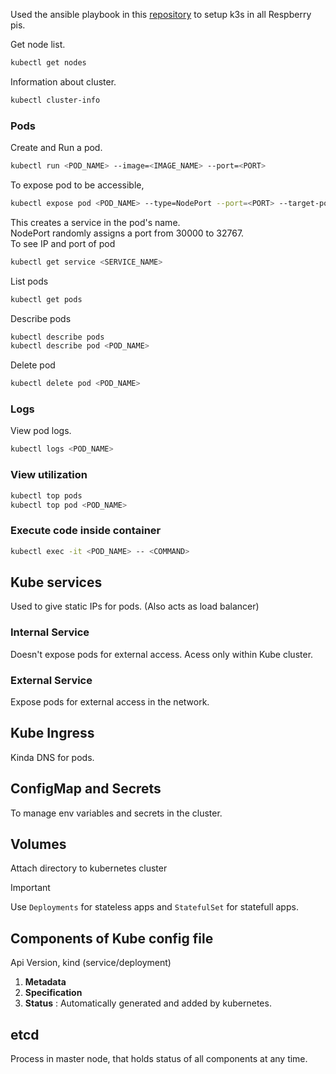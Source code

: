 Used the ansible playbook in this [repository](https://github.com/k3s-io/k3s-ansible) to setup k3s in all Respberry pis.

Get node list.
 ```bash
kubectl get nodes
```

Information about cluster.
```bash
kubectl cluster-info
```

### Pods
Create and Run a pod.
```bash
kubectl run <POD_NAME> --image=<IMAGE_NAME> --port=<PORT>
```
To expose pod to be accessible,
```bash
kubectl expose pod <POD_NAME> --type=NodePort --port=<PORT> --target-port=<PORT>
```
This creates a service in the pod's name. <br>
NodePort randomly assigns a port from 30000 to 32767. <br>
To see IP and port of pod
```bash
kubectl get service <SERVICE_NAME>
```
List pods
```bash
kubectl get pods
```
Describe pods
```bash
kubectl describe pods
kubectl describe pod <POD_NAME>
```
Delete pod
```bash
kubectl delete pod <POD_NAME>
```

### Logs
View pod logs.
```bash
kubectl logs <POD_NAME>
```

### View utilization
```bash
kubectl top pods
kubectl top pod <POD_NAME>
```

### Execute code inside container
```bash
kubectl exec -it <POD_NAME> -- <COMMAND>
```


## Kube services 
Used to give static IPs for pods. (Also acts as load balancer)
### Internal Service
Doesn't expose pods for external access. Acess only within Kube cluster.
### External Service
Expose pods for external access in the network.

## Kube Ingress
Kinda DNS for pods.

## ConfigMap and Secrets
To manage env variables and secrets in the cluster.

## Volumes
Attach directory to kubernetes cluster

> [!IMPORTANT]  
> Use `Deployments` for stateless apps and `StatefulSet` for statefull apps. 

## Components of Kube config file
Api Version, kind (service/deployment)
1. **Metadata**
2. **Specification**
3. **Status** : Automatically generated and added by kubernetes.

## etcd
Process in master node, that holds status of all components at any time.



